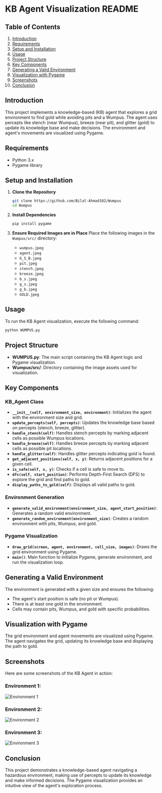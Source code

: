 # KB Agent Visualization README

## Table of Contents
1. [Introduction](#introduction)
2. [Requirements](#requirements)
3. [Setup and Installation](#setup-and-installation)
4. [Usage](#usage)
5. [Project Structure](#project-structure)
6. [Key Components](#key-components)
7. [Generating a Valid Environment](#generating-a-valid-environment)
8. [Visualization with Pygame](#visualization-with-pygame)
9. [Screenshots](#screenshots)
10. [Conclusion](#conclusion)

## Introduction
This project implements a knowledge-based (KB) agent that explores a grid environment to find gold while avoiding pits and a Wumpus. The agent uses percepts like stench (near Wumpus), breeze (near pit), and glitter (gold) to update its knowledge base and make decisions. The environment and agent's movements are visualized using Pygame.

## Requirements
- Python 3.x
- Pygame library

## Setup and Installation

1. **Clone the Repository**
    ```bash
    git clone https://github.com/Bilal-Ahmad102/Wumpus
    cd Wumpus
    ```

2. **Install Dependencies**
    ```bash
    pip install pygame
    ```

3. **Ensure Required Images are in Place**
    Place the following images in the `Wumpus/src/` directory:
    - `wumpus.jpeg`
    - `agent.jpeg`
    - `G_S_B.jpeg`
    - `pit.jpeg`
    - `stench.jpeg`
    - `breeze.jpeg`
    - `b_s.jpeg`
    - `g_s.jpeg`
    - `g_b.jpeg`
    - `GOLD.jpeg`

## Usage
To run the KB Agent visualization, execute the following command:
```bash
python WUMPUS.py
```

## Project Structure
- **WUMPUS.py**: The main script containing the KB Agent logic and Pygame visualization.
- **Wumpus/src/**: Directory containing the image assets used for visualization.

## Key Components

### KB_Agent Class
- **`__init__(self, environment_size, environment)`**: Initializes the agent with the environment size and grid.
- **`update_percepts(self, percepts)`**: Updates the knowledge base based on percepts (stench, breeze, glitter).
- **`handle_stench(self)`**: Handles stench percepts by marking adjacent cells as possible Wumpus locations.
- **`handle_breeze(self)`**: Handles breeze percepts by marking adjacent cells as possible pit locations.
- **`handle_glitter(self)`**: Handles glitter percepts indicating gold is found.
- **`get_adjacent_positions(self, x, y)`**: Returns adjacent positions for a given cell.
- **`is_safe(self, x, y)`**: Checks if a cell is safe to move to.
- **`dfs(self, start_position)`**: Performs Depth-First Search (DFS) to explore the grid and find paths to gold.
- **`display_paths_to_gold(self)`**: Displays all valid paths to gold.

### Environment Generation
- **`generate_valid_environment(environment_size, agent_start_position)`**: Generates a random valid environment.
- **`generate_random_environment(environment_size)`**: Creates a random environment with pits, Wumpus, and gold.

### Pygame Visualization
- **`draw_grid(screen, agent, environment, cell_size, images)`**: Draws the grid environment using Pygame.
- **`main()`**: Main function to initialize Pygame, generate environment, and run the visualization loop.

## Generating a Valid Environment
The environment is generated with a given size and ensures the following:
- The agent's start position is safe (no pit or Wumpus).
- There is at least one gold in the environment.
- Cells may contain pits, Wumpus, and gold with specific probabilities.

## Visualization with Pygame
The grid environment and agent movements are visualized using Pygame. The agent navigates the grid, updating its knowledge base and displaying the path to gold.

## Screenshots
Here are some screenshots of the KB Agent in action:

### Environment 1:
![Environment 1](https://github.com/Bilal-Ahmad102/Wumpus/blob/main/src/ScreenShots/Screenshot%20from%202024-06-16%2011-24-24.png)

###  Environment 2:
![Environment 2](https://github.com/Bilal-Ahmad102/Wumpus/blob/main/src/ScreenShots/Screenshot%20from%202024-06-16%2011-24-37.png)

###  Environment 3:
![Environment 3](https://github.com/Bilal-Ahmad102/Wumpus/blob/main/src/ScreenShots/Screenshot%20from%202024-06-16%2011-24-37.png)

## Conclusion
This project demonstrates a knowledge-based agent navigating a hazardous environment, making use of percepts to update its knowledge and make informed decisions. The Pygame visualization provides an intuitive view of the agent's exploration process.
